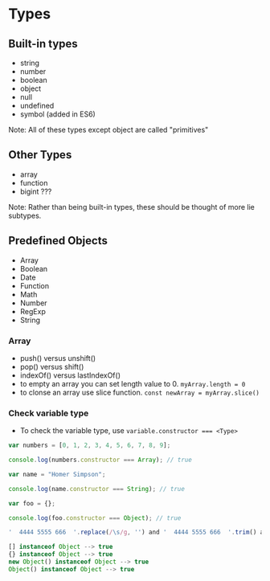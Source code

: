 # Types

## Built-in types

- string
- number
- boolean
- object
- null
- undefined
- symbol (added in ES6)

Note: All of these types except object are called "primitives"

## Other Types

- array
- function
- bigint ???

Note: Rather than being built-in types, these should be thought of more lie subtypes.

## Predefined Objects

- Array
- Boolean
- Date
- Function
- Math
- Number
- RegExp
- String

### Array

- push() versus unshift()
- pop() versus shift()
- indexOf() versus lastIndexOf()
- to empty an array you can set length value to 0. `myArray.length = 0`
- to clonse an array use slice function. `const newArray = myArray.slice()`

### Check variable type

- To check the variable type, use `variable.constructor === <Type>`

```javascript
var numbers = [0, 1, 2, 3, 4, 5, 6, 7, 8, 9];

console.log(numbers.constructor === Array); // true

var name = "Homer Simpson";

console.log(name.constructor === String); // true

var foo = {};

console.log(foo.constructor === Object); // true
```

```javascript
'  4444 5555 666  '.replace(/\s/g, '') and '  4444 5555 666  '.trim() are same
```

```javascript
[] instanceof Object --> true
{} instanceof Object --> true
new Object() instanceof Object --> true
Object() instanceof Object --> true
```
